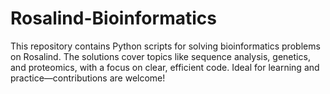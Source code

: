 # Rosalind-Bioinformatics
This repository contains Python scripts for solving bioinformatics problems on Rosalind. The solutions cover topics like sequence analysis, genetics, and proteomics, with a focus on clear, efficient code. Ideal for learning and practice—contributions are welcome!
